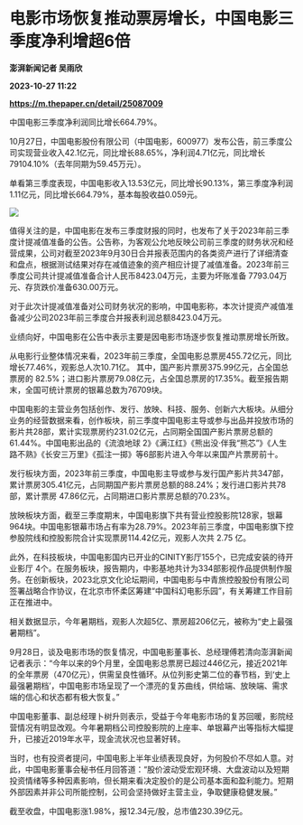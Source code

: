 # 电影市场恢复推动票房增长，中国电影三季度净利增超6倍
**澎湃新闻记者 吴雨欣**

**2023-10-27 11:22**

**https://m.thepaper.cn/detail/25087009**

中国电影三季度净利润同比增长664.79%。

10月27日，中国电影股份有限公司（中国电影，600977）发布公告，前三季度公司实现营业收入42.1亿元，同比增长88.65%，净利润4.71亿元，同比增长79104.10%（去年同期为59.45万元）。

单看第三季度表现，中国电影收入13.53亿元，同比增长90.13%，第三季度净利润1.11亿元，同比增长664.79%，基本每股收益0.059元。

![](https://imagecloud.thepaper.cn/thepaper/image/275/909/177.png)

值得关注的是，中国电影在发布三季度财报的同时，也发布了关于2023年前三季度计提减值准备的公告。公告称，为客观公允地反映公司前三季度的财务状况和经营成果，公司对截至2023年9月30日合并报表范围内的各类资产进行了详细清查和盘点，根据测试结果对存在减值迹象的资产相应计提了减值准备。2023年前三季度公司共计提减值准备合计人民币8423.04万元，主要为坏账准备 7793.04万元、存货跌价准备630.00万元。

对于此次计提减值准备对公司财务状况的影响，中国电影称，本次计提资产减值准备减少公司2023年前三季度合并报表利润总额8423.04万元。

业绩向好，中国电影在公告中表示主要是因电影市场逐步恢复推动票房增长所致。

从电影行业整体情况来看，2023年前三季度，全国电影总票房455.72亿元，同比增长77.46%，观影总人次10.71亿。 其中，国产影片票房375.99亿元，占全国总票房的 82.5%；进口影片票房79.08亿元，占全国总票房的17.35%。截至报告期末，全国可统计票房的银幕总数为76709块。

中国电影的主营业务包括创作、发行、放映、科技、服务、创新六大板块。从细分业务的经营数据来看，创作板块，前三季度中国电影主导或参与出品并投放市场的影片共28部，累计实现票房约231.02亿元，占同期全国国产影片票房总额的61.44%。中国电影出品的《流浪地球 2》《满江红》《熊出没·伴我“熊芯”》《人生路不熟》《长安三万里》《孤注一掷》等6部影片进入今年以来国产片票房前十。

发行板块方面，2023年前三季度，中国电影主导或参与发行国产影片共347部，累计票房305.41亿元，占同期国产影片票房总额的88.24%；发行进口影片共78部，累计票房 47.86亿元，占同期进口影片票房总额的70.23%。

放映板块方面，截至三季度期末，中国电影旗下共有营业控股影院128家，银幕964块。中国电影银幕市场占有率为28.79%。2023年前三季度，中国电影旗下控参股院线和控股影院合计实现票房114.42亿元，观影人次共 2.75 亿。

此外，在科技板块，中国电影国内已开业的CINITY影厅155个，已完成安装的待开业影厅 4个。在服务板块，报告期内，中影基地共计为334部影视作品提供制作服务。在创新板块，2023北京文化论坛期间，中国电影与中青旅控股股份有限公司签署战略合作协议，在北京市怀柔区筹建“中国科幻电影乐园”，有关筹建工作目前正在推进中。

相关数据显示，今年暑期档，观影人次超5亿、票房超206亿元，被称为“史上最强暑期档”。

9月28日，谈及电影市场的恢复情况，中国电影董事长、总经理傅若清向澎湃新闻记者表示：“今年以来的9个月里，全国电影总票房已超过446亿元，接近2021年的全年票房（470亿元），供需呈良性循环。从位列影史第二位的春节档，到‘史上最强暑期档’，中国电影市场呈现了一个漂亮的复苏曲线，供给端、放映端、需求端的信心和状态都有极大恢复。”

中国电影董事、副总经理卜树升则表示，受益于今年电影市场的复苏回暖，影院经营情况有明显改观。今年暑期档公司控股影院的上座率、单银幕产出等指标大幅提升，已接近2019年水平，现金流状况也显著好转。

当时，也有投资者提问，中国电影上半年业绩表现良好，为何股价不尽如人意。对此，中国电影董事会秘书任月回答道：“股价波动受宏观环境、大盘波动以及短期投资情绪等多种因素影响，但长期来看决定股价的是公司基本面和盈利能力。短期外部因素并非公司所能控制，公司会坚持做好主营主业，争取健康稳健发展。”

截至收盘，中国电影涨1.98%，报12.34元/股，总市值230.39亿元。